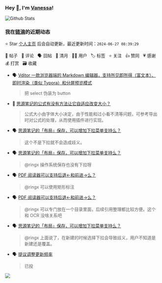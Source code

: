 ### Hey 👋, I'm [Vanessa](http://vanessa.b3log.org/)!

![Github Stats](https://github-readme-stats.vercel.app/api?username=Vanessa219&show_icons=true)

<!--events start -->

### 我在[链滴](https://ld246.com)的近期动态

⭐️ Star [个人主页](https://github.com/Vanessa219/Vanessa219) 后会自动更新，最近更新时间：`2024-06-27 08:39:29`

📝 帖子 &nbsp; 💬 评论 &nbsp; 🗣 回帖 &nbsp; 🌙 清月 &nbsp; 👨‍💻 用户 &nbsp; 🏷️ 标签 &nbsp; ⭐️ 关注 &nbsp; 👍 赞同 &nbsp; 💗 感谢 &nbsp; 💰 打赏 &nbsp; 🗃 收藏

* 🗣 [Vditor 一款浏览器端的 Markdown 编辑器，支持所见即所得（富文本）、即时渲染（类似 Typora）和分屏预览模式](https://ld246.com/article/1549638745630/comment/1719191071184#comments)

  > 把 select 伪装为 button
* 💬 [思源笔记的公式有没有方法让它自适应改变大小？](https://ld246.com/article/1718933532253/comment/1718980571255#comments)

  > 公式大小由字体大小决定，由于性能和过小看不清等问题，可参考导出时对公式的处理，从而使用插件进行实现。
* 🗣 [思源笔记的「布局」保存，可以增加下拉菜单支持么？](https://ld246.com/article/1718691663751/comment/1718849161141#comments)

  > 这个不是下拉就不会造成歧义。
* 🗣 [思源笔记的「布局」保存，可以增加下拉菜单支持么？](https://ld246.com/article/1718691663751/comment/1718692469640#comments)

  > @ringx 操作系统保存也没有下拉呀
* 🗣 [PDF 阅读器可以支持后退←和前进→么？](https://ld246.com/article/1717876546326/comment/1718772994192#comments)

  > @ringx 可以使用矩形标注
* 🗣 [PDF 阅读器可以支持后退←和前进→么？](https://ld246.com/article/1717876546326/comment/1718772994192#comments)

  > @ringx 可以专门放在一个目录里面，后续引用整理都比较方便。这个和 OCR 没啥关系吧
* 🗣 [思源笔记的「布局」保存，可以增加下拉菜单支持么？](https://ld246.com/article/1718691663751/comment/1718692469640#comments)

  > @ringx 上面说了，在新建的时候选择下拉会导致歧义，用户不知道是新建还是覆盖。
* 🗣 [提议调整更新频率](https://ld246.com/article/1718615754184/comment/1718793843274#comments)

  > 已投


<!--events end -->

<a title="Hits" target="_blank" href="https://github.com/Vanessa219/Vanessa219"><img src="https://hits.b3log.org/Vanessa219/Vanessa219.svg"></a>
